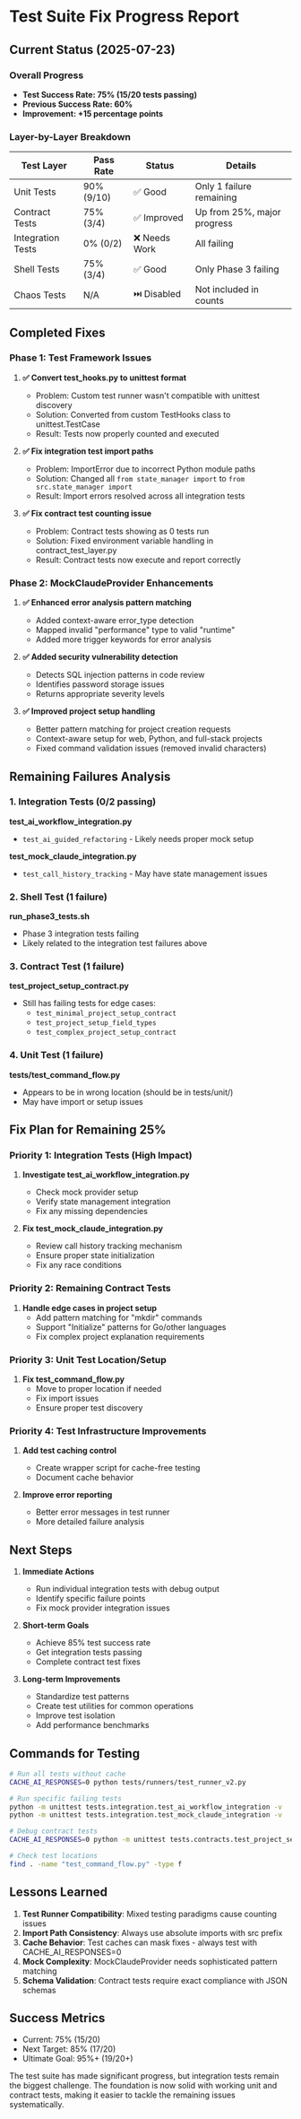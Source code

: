 # Test Suite Fix Progress Report

## Current Status (2025-07-23)

### Overall Progress
- **Test Success Rate: 75% (15/20 tests passing)**
- **Previous Success Rate: 60%**
- **Improvement: +15 percentage points**

### Layer-by-Layer Breakdown

| Test Layer | Pass Rate | Status | Details |
|------------|-----------|---------|---------|
| Unit Tests | 90% (9/10) | ✅ Good | Only 1 failure remaining |
| Contract Tests | 75% (3/4) | ✅ Improved | Up from 25%, major progress |
| Integration Tests | 0% (0/2) | ❌ Needs Work | All failing |
| Shell Tests | 75% (3/4) | ✅ Good | Only Phase 3 failing |
| Chaos Tests | N/A | ⏭️ Disabled | Not included in counts |

## Completed Fixes

### Phase 1: Test Framework Issues
1. **✅ Convert test_hooks.py to unittest format**
   - Problem: Custom test runner wasn't compatible with unittest discovery
   - Solution: Converted from custom TestHooks class to unittest.TestCase
   - Result: Tests now properly counted and executed

2. **✅ Fix integration test import paths**
   - Problem: ImportError due to incorrect Python module paths
   - Solution: Changed all `from state_manager import` to `from src.state_manager import`
   - Result: Import errors resolved across all integration tests

3. **✅ Fix contract test counting issue**
   - Problem: Contract tests showing as 0 tests run
   - Solution: Fixed environment variable handling in contract_test_layer.py
   - Result: Contract tests now execute and report correctly

### Phase 2: MockClaudeProvider Enhancements
1. **✅ Enhanced error analysis pattern matching**
   - Added context-aware error_type detection
   - Mapped invalid "performance" type to valid "runtime"
   - Added more trigger keywords for error analysis

2. **✅ Added security vulnerability detection**
   - Detects SQL injection patterns in code review
   - Identifies password storage issues
   - Returns appropriate severity levels

3. **✅ Improved project setup handling**
   - Better pattern matching for project creation requests
   - Context-aware setup for web, Python, and full-stack projects
   - Fixed command validation issues (removed invalid characters)

## Remaining Failures Analysis

### 1. Integration Tests (0/2 passing)
**test_ai_workflow_integration.py**
- `test_ai_guided_refactoring` - Likely needs proper mock setup

**test_mock_claude_integration.py**
- `test_call_history_tracking` - May have state management issues

### 2. Shell Test (1 failure)
**run_phase3_tests.sh**
- Phase 3 integration tests failing
- Likely related to the integration test failures above

### 3. Contract Test (1 failure)
**test_project_setup_contract.py**
- Still has failing tests for edge cases:
  - `test_minimal_project_setup_contract`
  - `test_project_setup_field_types`
  - `test_complex_project_setup_contract`

### 4. Unit Test (1 failure)
**tests/test_command_flow.py**
- Appears to be in wrong location (should be in tests/unit/)
- May have import or setup issues

## Fix Plan for Remaining 25%

### Priority 1: Integration Tests (High Impact)
1. **Investigate test_ai_workflow_integration.py**
   - Check mock provider setup
   - Verify state management integration
   - Fix any missing dependencies

2. **Fix test_mock_claude_integration.py**
   - Review call history tracking mechanism
   - Ensure proper state initialization
   - Fix any race conditions

### Priority 2: Remaining Contract Tests
1. **Handle edge cases in project setup**
   - Add pattern matching for "mkdir" commands
   - Support "Initialize" patterns for Go/other languages
   - Fix complex project explanation requirements

### Priority 3: Unit Test Location/Setup
1. **Fix test_command_flow.py**
   - Move to proper location if needed
   - Fix import issues
   - Ensure proper test discovery

### Priority 4: Test Infrastructure Improvements
1. **Add test caching control**
   - Create wrapper script for cache-free testing
   - Document cache behavior

2. **Improve error reporting**
   - Better error messages in test runner
   - More detailed failure analysis

## Next Steps

1. **Immediate Actions**
   - Run individual integration tests with debug output
   - Identify specific failure points
   - Fix mock provider integration issues

2. **Short-term Goals**
   - Achieve 85% test success rate
   - Get integration tests passing
   - Complete contract test fixes

3. **Long-term Improvements**
   - Standardize test patterns
   - Create test utilities for common operations
   - Improve test isolation
   - Add performance benchmarks

## Commands for Testing

```bash
# Run all tests without cache
CACHE_AI_RESPONSES=0 python tests/runners/test_runner_v2.py

# Run specific failing tests
python -m unittest tests.integration.test_ai_workflow_integration -v
python -m unittest tests.integration.test_mock_claude_integration -v

# Debug contract tests
CACHE_AI_RESPONSES=0 python -m unittest tests.contracts.test_project_setup_contract -v

# Check test locations
find . -name "test_command_flow.py" -type f
```

## Lessons Learned

1. **Test Runner Compatibility**: Mixed testing paradigms cause counting issues
2. **Import Path Consistency**: Always use absolute imports with src prefix
3. **Cache Behavior**: Test caches can mask fixes - always test with CACHE_AI_RESPONSES=0
4. **Mock Complexity**: MockClaudeProvider needs sophisticated pattern matching
5. **Schema Validation**: Contract tests require exact compliance with JSON schemas

## Success Metrics

- Current: 75% (15/20)
- Next Target: 85% (17/20)
- Ultimate Goal: 95%+ (19/20+)

The test suite has made significant progress, but integration tests remain the biggest challenge. The foundation is now solid with working unit and contract tests, making it easier to tackle the remaining issues systematically.